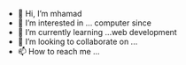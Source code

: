 - 👋 Hi, I’m mhamad
- 👀 I’m interested in ... computer since
- 🌱 I’m currently learning ...web development
- 💞️ I’m looking to collaborate on ...
- 📫 How to reach me ...

<!---
mhamadkhadoor/mhamadkhadoor is a ✨ special ✨ repository because its `README.md` (this file) appears on your GitHub profile.
You can click the Preview link to take a look at your changes.
--->

